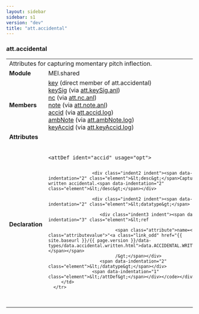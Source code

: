 ```yaml
---
layout: sidebar
sidebar: s1
version: "dev"
title: "att.accidental"
---
```

<div class="classSpec att">
   <h3 id="att.accidental">att.accidental</h3>
   <table class="wovenodd">
      <tr>
         <td colspan="2" class="wovenodd-col2">Attributes for capturing momentary pitch inflection.</td>
      </tr>
      <tr>
         <td class="wovenodd-col1"><strong>Module</strong></td>
         <td class="wovenodd-col2">MEI.shared</td>
      </tr>
      <tr>
         <td class="wovenodd-col1"><strong>Members</strong></td>
         <td class="wovenodd-col2">
            <div class="parent">
               <div><a class="link_odd_elementSpec" href="{{ site.baseurl }}/{{ page.version }}/elements/key.html">key</a> (direct member of att.accidental)
               </div>
               <div><a class="link_odd_elementSpec" href="{{ site.baseurl }}/{{ page.version }}/elements/keysig.html">keySig</a><span> (via <a class="link_odd_classSpec" href="{{ site.baseurl }}/{{ page.version }}/attribute-classes/att.keysig.anl.html">att.keySig.anl</a>)</span></div>
               <div><a class="link_odd_elementSpec" href="{{ site.baseurl }}/{{ page.version }}/elements/nc.html">nc</a><span> (via <a class="link_odd_classSpec" href="{{ site.baseurl }}/{{ page.version }}/attribute-classes/att.nc.anl.html">att.nc.anl</a>)</span></div>
               <div><a class="link_odd_elementSpec" href="{{ site.baseurl }}/{{ page.version }}/elements/note.html">note</a><span> (via <a class="link_odd_classSpec" href="{{ site.baseurl }}/{{ page.version }}/attribute-classes/att.note.anl.html">att.note.anl</a>)</span></div>
               <div><a class="link_odd_elementSpec" href="{{ site.baseurl }}/{{ page.version }}/elements/accid.html">accid</a><span> (via <a class="link_odd_classSpec" href="{{ site.baseurl }}/{{ page.version }}/attribute-classes/att.accid.log.html">att.accid.log</a>)</span></div>
               <div><a class="link_odd_elementSpec" href="{{ site.baseurl }}/{{ page.version }}/elements/ambnote.html">ambNote</a><span> (via <a class="link_odd_classSpec" href="{{ site.baseurl }}/{{ page.version }}/attribute-classes/att.ambnote.log.html">att.ambNote.log</a>)</span></div>
               <div><a class="link_odd_elementSpec" href="{{ site.baseurl }}/{{ page.version }}/elements/keyaccid.html">keyAccid</a><span> (via <a class="link_odd_classSpec" href="{{ site.baseurl }}/{{ page.version }}/attribute-classes/att.keyaccid.log.html">att.keyAccid.log</a>)</span></div>
            </div>
         </td>
      </tr>
      <tr>
         <td class="wovenodd-col1"><strong>Attributes</strong></td>
         <td class="wovenodd-col2"></td>
      </tr>
      <tr>
         <td class="wovenodd-col1"><strong>Declaration</strong></td>
         <td class="wovenodd-col2">
            <div class="code" xml:space="preserve" data-lang="ODD"><code>
                  <div class="indent1 indent"><span data-indentation="1" class="element">&lt;attDef <span class="attribute">ident=</span><span class="attributevalue">"accid"</span> <span class="attribute">usage=</span><span class="attributevalue">"opt"</span>&gt;</span>
                     
                     <div class="indent2 indent"><span data-indentation="2" class="element">&lt;desc&gt;</span>Captures a written accidental.<span data-indentation="2" class="element">&lt;/desc&gt;</span></div>
                     
                     <div class="indent2 indent"><span data-indentation="2" class="element">&lt;datatype&gt;</span>
                        
                        <div class="indent3 indent"><span data-indentation="3" class="element">&lt;ref
                              
                              <span class="attribute">name=<span class="attributevalue">"<a class="link_odd" href="{{ site.baseurl }}/{{ page.version }}/data-types/data.accidental.written.html">data.ACCIDENTAL.WRITTEN</a>"</span></span>
                              /&gt;</span></div>
                        <span data-indentation="2" class="element">&lt;/datatype&gt;</span></div>
                     <span data-indentation="1" class="element">&lt;/attDef&gt;</span></div></code></div>
         </td>
      </tr>
   </table>
</div>